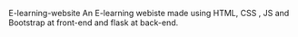 E-learning-website
An E-learning webiste made using HTML, CSS , JS and Bootstrap at front-end and flask at back-end.
